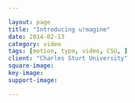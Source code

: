```yaml
---

layout: page
title: "Introducing u!magine"
date: 2014-02-13
category: video
tags: [motion, type, video, CSU, ]
client: "Charles Sturt University"
square-image: 
key-image:
support-image: 

---
```

